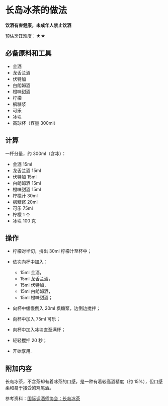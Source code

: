
# 长岛冰茶的做法

**饮酒有害健康，未成年人禁止饮酒**

预估烹饪难度：★★

## 必备原料和工具

- 金酒
- 龙舌兰酒
- 伏特加
- 白朗姆酒
- 橙味甜酒
- 柠檬
- 枫糖浆
- 可乐
- 冰块
- 高球杯（容量 300ml）

## 计算

一杯分量，约 300ml（含冰）：

- 金酒 15ml
- 龙舌兰酒 15ml
- 伏特加 15ml
- 白朗姆酒 15ml
- 橙味甜酒 15ml
- 柠檬汁 30ml
- 枫糖浆 20ml
- 可乐 75ml
- 柠檬 1 个
- 冰块 100 克

## 操作

- 柠檬对半切，挤出 30ml 柠檬汁至杯中；
- 依次向杯中加入：
  - 15ml 金酒，
  - 15ml 龙舌兰酒，
  - 15ml 伏特加，
  - 15ml 白朗姆酒，
  - 15ml 橙味甜酒；

- 向杯中缓慢倒入 20ml 枫糖浆，边倒边搅拌；
- 向杯中加入 75ml 可乐；
- 向杯中加入冰块直至满杯；
- 轻轻搅拌 20 秒；
- 开始享用.

## 附加内容

长岛冰茶，不含茶却有着冰茶的口感，是一种有着较高酒精度（约 15%），但口感柔和易于接受的鸡尾酒。

参考资料：[国际调酒师协会：长岛冰茶](https://iba-world.com/long-island-ice-tea/)



